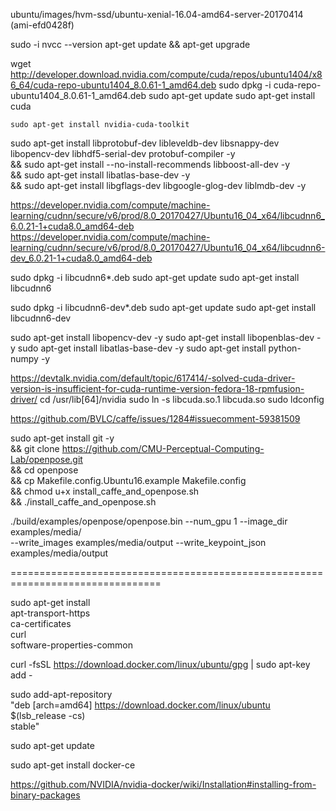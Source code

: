 
ubuntu/images/hvm-ssd/ubuntu-xenial-16.04-amd64-server-20170414 (ami-efd0428f)

sudo -i
nvcc --version
apt-get update && apt-get upgrade

wget http://developer.download.nvidia.com/compute/cuda/repos/ubuntu1404/x86_64/cuda-repo-ubuntu1404_8.0.61-1_amd64.deb
sudo dpkg -i cuda-repo-ubuntu1404_8.0.61-1_amd64.deb
sudo apt-get update
sudo apt-get install cuda

`sudo apt-get install nvidia-cuda-toolkit`

sudo apt-get install libprotobuf-dev libleveldb-dev libsnappy-dev \
libopencv-dev libhdf5-serial-dev protobuf-compiler -y \
&& sudo apt-get install --no-install-recommends libboost-all-dev -y \
&& sudo apt-get install libatlas-base-dev -y \
&& sudo apt-get install libgflags-dev libgoogle-glog-dev liblmdb-dev -y

https://developer.nvidia.com/compute/machine-learning/cudnn/secure/v6/prod/8.0_20170427/Ubuntu16_04_x64/libcudnn6_6.0.21-1+cuda8.0_amd64-deb
https://developer.nvidia.com/compute/machine-learning/cudnn/secure/v6/prod/8.0_20170427/Ubuntu16_04_x64/libcudnn6-dev_6.0.21-1+cuda8.0_amd64-deb

sudo dpkg -i libcudnn6*.deb
sudo apt-get update
sudo apt-get install libcudnn6

sudo dpkg -i libcudnn6-dev*.deb
sudo apt-get update
sudo apt-get install libcudnn6-dev

sudo apt-get install libopencv-dev -y
sudo apt-get install libopenblas-dev -y
sudo apt-get install libatlas-base-dev -y
sudo apt-get install python-numpy -y

https://devtalk.nvidia.com/default/topic/617414/-solved-cuda-driver-version-is-insufficient-for-cuda-runtime-version-fedora-18-rpmfusion-driver/
cd /usr/lib[64]/nvidia
sudo ln -s libcuda.so.1 libcuda.so
sudo ldconfig

https://github.com/BVLC/caffe/issues/1284#issuecomment-59381509

sudo apt-get install git -y \
&& git clone https://github.com/CMU-Perceptual-Computing-Lab/openpose.git \
&& cd openpose \
&& cp Makefile.config.Ubuntu16.example Makefile.config \
&& chmod u+x install_caffe_and_openpose.sh \
&& ./install_caffe_and_openpose.sh


./build/examples/openpose/openpose.bin --num_gpu 1 --image_dir examples/media/ \
--write_images examples/media/output --write_keypoint_json examples/media/output


================================================================================

sudo apt-get install \
    apt-transport-https \
    ca-certificates \
    curl \
    software-properties-common

curl -fsSL https://download.docker.com/linux/ubuntu/gpg | sudo apt-key add -

sudo add-apt-repository \
   "deb [arch=amd64] https://download.docker.com/linux/ubuntu \
   $(lsb_release -cs) \
   stable"

sudo apt-get update

sudo apt-get install docker-ce



https://github.com/NVIDIA/nvidia-docker/wiki/Installation#installing-from-binary-packages
